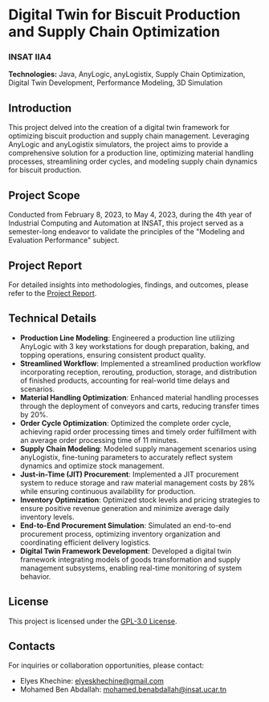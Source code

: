 # Digital Twin for Biscuit Production and Supply Chain Optimization 

### INSAT IIA4

**Technologies:** Java, AnyLogic, anyLogistix, Supply Chain Optimization, Digital Twin Development, Performance Modeling, 3D Simulation

## Introduction

This project delved into the creation of a digital twin framework for optimizing biscuit production and supply chain management. Leveraging AnyLogic and anyLogistix simulators, the project aims to provide a comprehensive solution for a production line, optimizing material handling processes, streamlining order cycles, and modeling supply chain dynamics for biscuit production.

## Project Scope

Conducted from February 8, 2023, to May 4, 2023, during the 4th year of Industrial Computing and Automation at INSAT, this project served as a semester-long endeavor to validate the principles of the "Modeling and Evaluation Performance" subject.

## Project Report

For detailed insights into methodologies, findings, and outcomes, please refer to the [Project Report](https://drive.google.com/file/d/1BBxDduaID6haFmavp_0wGmx08pQhTfwj/view?usp=sharing).

## Technical Details

- **Production Line Modeling**: Engineered a production line utilizing AnyLogic with 3 key workstations for dough preparation, baking, and topping operations, ensuring consistent product quality.
- **Streamlined Workflow**: Implemented a streamlined production workflow incorporating reception, rerouting, production, storage, and distribution of finished products, accounting for real-world time delays and scenarios.
- **Material Handling Optimization**: Enhanced material handling processes through the deployment of conveyors and carts, reducing transfer times by 20%.
- **Order Cycle Optimization**: Optimized the complete order cycle, achieving rapid order processing times and timely order fulfillment with an average order processing time of 11 minutes.
- **Supply Chain Modeling**: Modeled supply management scenarios using anyLogistix, fine-tuning parameters to accurately reflect system dynamics and optimize stock management.
- **Just-in-Time (JIT) Procurement**: Implemented a JIT procurement system to reduce storage and raw material management costs by 28% while ensuring continuous availability for production.
- **Inventory Optimization**: Optimized stock levels and pricing strategies to ensure positive revenue generation and minimize average daily inventory levels.
- **End-to-End Procurement Simulation**: Simulated an end-to-end procurement process, optimizing inventory organization and coordinating efficient delivery logistics.
- **Digital Twin Framework Development**: Developed a digital twin framework integrating models of goods transformation and supply management subsystems, enabling real-time monitoring of system behavior.

## License

This project is licensed under the [GPL-3.0 License](LICENSE).

## Contacts

For inquiries or collaboration opportunities, please contact:

- Elyes Khechine: elyeskhechine@gmail.com
- Mohamed Ben Abdallah: mohamed.benabdallah@insat.ucar.tn
